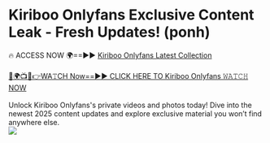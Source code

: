 # Kiriboo Onlyfans Exclusive Content Leak - Fresh Updates! (ponh)

🔥 ACCESS NOW 🌍==►► <a href="https://tinyurl.com/kvy9nzfs" rel="nofollow">Kiriboo Onlyfans Latest Collection</a>
<br><br>
[🔴🌍📺📱👉WA𝚃CH Now==►► CLICK HERE TO Kiriboo Onlyfans 𝚆𝙰𝚃𝙲𝙷 NOW](https://tinyurl.com/kvy9nzfs)
<br><br>
Unlock Kiriboo Onlyfans's private videos and photos today! Dive into the newest 2025 content updates and explore exclusive material you won’t find anywhere else.
<br>
<a href="https://tinyurl.com/kvy9nzfs" rel="nofollow" data-target="animated-image.originalLink"><img src="https://camo.githubusercontent.com/8a4f000d20f83aca3bf7ec5f350d767afa0574a8a352519fd8cfa583a6f93a33/68747470733a2f2f692e696d6775722e636f6d2f644a486b345a712e676966" data-canonical-src="https://i.imgur.com/dJHk4Zq.gif" style="max-width: 100%; display: inline-block;" data-target="animated-image.originalImage"></a>
<br>
